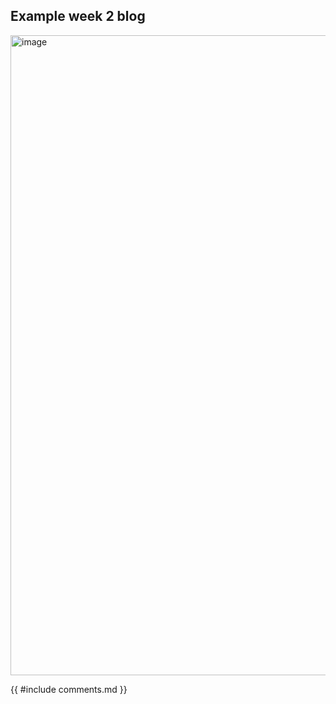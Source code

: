## Example week 2 blog 

<img width="1536" height="1024" alt="image" src="https://github.com/user-attachments/assets/1951bbff-3f13-449e-a198-edfaebb417e7" />

{{ #include comments.md }}
